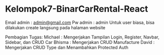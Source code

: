 # Kelompok7-BinarCarRental-React
Email admin : admin@gmail.com
Pw admin : admin
Untuk user biasa, bisa dilakukan create langsung pada halaman website

Pembagian Tugas:
Michael : Mengerjakan Tampilan Login, Register, Navbar, Sidebar, dan CRUD Car
Bhisma : Mengerjakan CRUD Manufacture
David : Mengerjakan CRUD Type dan Menambahkan Protected Auth
